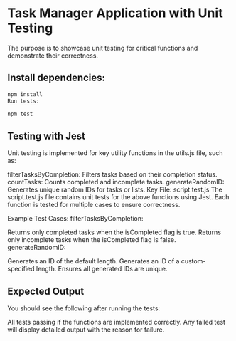 # Task Manager Application with Unit Testing
The purpose is to showcase unit testing for critical functions and demonstrate their correctness.

## Install dependencies:

  ```bash
  npm install
  Run tests:
  ```
  ```bash
  npm test
  ```
## Testing with Jest
Unit testing is implemented for key utility functions in the utils.js file, such as:

filterTasksByCompletion: Filters tasks based on their completion status.
countTasks: Counts completed and incomplete tasks.
generateRandomID: Generates unique random IDs for tasks or lists.
Key File: script.test.js
The script.test.js file contains unit tests for the above functions using Jest. Each function is tested for multiple cases to ensure correctness.

Example Test Cases:
filterTasksByCompletion:

Returns only completed tasks when the isCompleted flag is true.
Returns only incomplete tasks when the isCompleted flag is false.
generateRandomID:

Generates an ID of the default length.
Generates an ID of a custom-specified length.
Ensures all generated IDs are unique.

## Expected Output
You should see the following after running the tests:

All tests passing if the functions are implemented correctly.
Any failed test will display detailed output with the reason for failure.